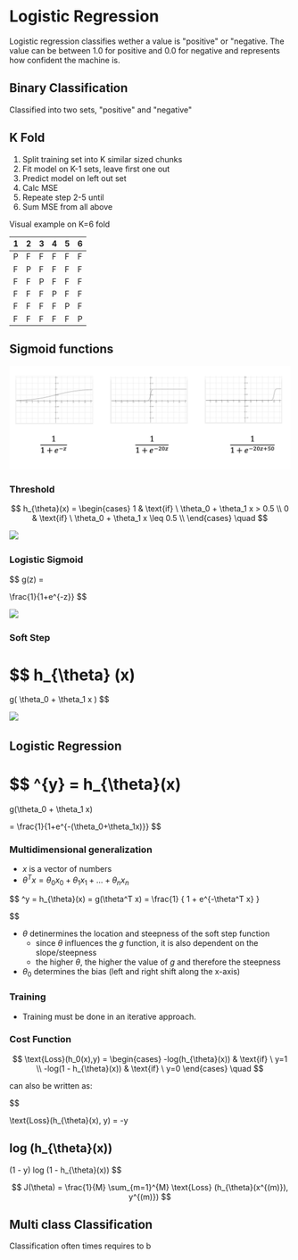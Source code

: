 # Logistic Regression

Logistic regression classifies wether a value is "positive" or "negative. The value can be between 1.0 for positive and 0.0 for negative and represents how confident the machine is.

## Binary Classification

Classified into two sets, "positive" and "negative"

## K Fold

1. Split training set into K similar sized chunks
2. Fit model on K-1 sets, leave first one out
3. Predict model on left out set
4. Calc MSE
5. Repeate step 2-5 until 
4. Sum MSE from all above

Visual example on K=6 fold

| 1 | 2 | 3 | 4 | 5 | 6 |
|---|---|---|---|---|---|
| P | F | F | F | F | F |
| F | P | F | F | F | F |
| F | F | P | F | F | F |
| F | F | F | P | F | F |
| F | F | F | F | P | F |
| F | F | F | F | F | P |




## Sigmoid functions

![Alt text](media/image-11.png)

### Threshold

$$
h_{\theta}(x) = \begin{cases}
             1 & \text{if} \  \theta_0 + \theta_1 x > 0.5 \\
             0 & \text{if} \  \theta_0 + \theta_1 x \leq 0.5 \\
       \end{cases} \quad
$$

![](https://github.zhaw.ch/pages/doem/mldm_book/pics/logistic_regression/heartattack_step.png)

### Logistic Sigmoid

$$
g(z) = 

\frac{1}{1+e^{-z}}
$$

![](https://github.zhaw.ch/pages/doem/mldm_book/05_logistic_regression_files/figure-html/cell-2-output-1.png)

### Soft Step

$$
h_{\theta} (x)
= 
g(
	\theta_0 +
	\theta_1 x
)
$$

![](https://github.zhaw.ch/pages/doem/mldm_book/pics/logistic_regression/heartattack_sigmoid.png)


## Logistic Regression

$$
\^{y}
= h_{\theta}(x)
=
g(\theta_0 + \theta_1 x)

=
\frac{1}{1+e^{-(\theta_0+\theta_1x)}}
$$

### Multidimensional generalization

- $x$ is a vector of numbers
- $\theta^T x = \theta_0 x_0 + \theta_1 x_1 + ... + \theta_n x_n$

$$
\^y = h_{\theta}(x) = g(\theta^T x) = 
\frac{1}
{
	1 + e^{-\theta^T x}
}

$$

- $\theta$ detinermines the location and steepness of the soft step function
	- since $\theta$ influences the $g$ function, it is also dependent on the slope/steepness
	- the higher $\theta$, the higher the value of $g$ and therefore the steepness
- $\theta_0$ determines the bias (left and right shift along the x-axis)

### Training 

- Training must be done in an iterative approach.

### Cost Function
$$
\text{Loss}(h_0(x),y) =
\begin{cases}
             -log(h_{\theta}(x)) & \text{if} \ y=1 \\
             -log(1 - h_{\theta}(x)) & \text{if} \  y=0
       \end{cases} \quad
$$

can also be written as:

$$

\text{Loss}(h_{\theta}(x), y) = -y

log (h_{\theta}(x))
- 
(1 - y)
log (1 - h_{\theta}(x))
$$

$$
J(\theta) = \frac{1}{M}
\sum_{m=1}^{M}
\text{Loss}
(h_{\theta}(x^{(m)}), y^{(m)})
$$

## Multi class Classification

Classification often times requires to b